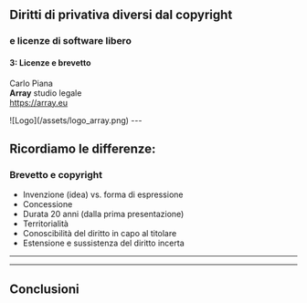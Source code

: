 ##  Diritti di privativa diversi dal copyright
### e licenze di software libero

#### 3: Licenze e brevetto

Carlo Piana  
<span class="fa-red">**Array**</span> studio legale  
https://array.eu

<div class="borderless">

<span class="fragment">

</li> ![Logo](/assets/logo_array.png)

</span>
---

## Ricordiamo le differenze:

### Brevetto e copyright

- Invenzione (idea) vs. forma di espressione
- Concessione
- Durata 20 anni (dalla prima presentazione)
- Territorialità
- Conoscibilità del diritto in capo al titolare
- Estensione e sussistenza del diritto incerta

---


---

## Conclusioni
